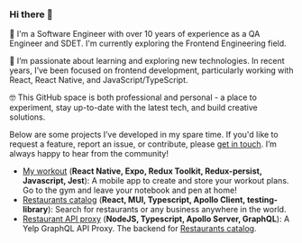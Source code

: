 ### Hi there 👋

🤖 I'm a Software Engineer with over 10 years of experience as a QA Engineer and SDET. I'm currently exploring the Frontend Engineering field.

📖 I’m passionate about learning and exploring new technologies. In recent years, I’ve been focused on frontend development, particularly working with React, React Native, and JavaScript/TypeScript.

🤓 This GitHub space is both professional and personal - a place to experiment, stay up-to-date with the latest tech, and build creative solutions.

Below are some projects I’ve developed in my spare time. If you'd like to request a feature, report an issue, or contribute, please [get in touch](https://www.linkedin.com/in/flaviagramajo/). I’m always happy to hear from the community!

- [My workout](https://github.com/falessa/my-workout) (**React Native, Expo, Redux Toolkit, Redux-persist, Javascript, Jest**): A mobile app to create and store your workout plans. Go to the gym and leave your notebook and pen at home!
- [Restaurants catalog](https://github.com/falessa/restaurants-catalog) (**React, MUI, Typescript, Apollo Client, testing-library**): Search for restaurants or any business anywhere in the world.
- [Restaurant API proxy](https://github.com/falessa/restaurant-api-proxy) (**NodeJS, Typescript, Apollo Server, GraphQL**): A Yelp GraphQL API Proxy. The backend for [Restaurants catalog](https://github.com/falessa/restaurants-catalog).
  
<!--
**falessa/falessa** is a ✨ _special_ ✨ repository because its `README.md` (this file) appears on your GitHub profile.

Here are some ideas to get you started:

- 🔭 I’m currently working on ...
- 🌱 I’m currently learning ...
- 👯 I’m looking to collaborate on ...
- 🤔 I’m looking for help with ...
- 💬 Ask me about ...
- 📫 How to reach me: ...
- 😄 Pronouns: ...
- ⚡ Fun fact: ...
-->
